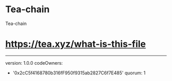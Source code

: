 # Tea-chain
Tea-chain
# https://tea.xyz/what-is-this-file
---
version: 1.0.0
codeOwners:
  - '0x2cC5f4168780b316fF950f9315ab2827C6f7E485'
quorum: 1
